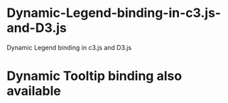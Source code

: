 # Dynamic-Legend-binding-in-c3.js-and-D3.js
Dynamic Legend binding in c3.js and D3.js


# Dynamic Tooltip binding also available
